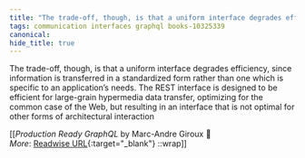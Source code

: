 ```yaml
---
title: "The trade-off, though, is that a uniform interface degrades efficiency, ..."
tags: communication interfaces graphql books-10325339
canonical: 
hide_title: true
---
```


The trade-off, though, is that a uniform interface degrades efficiency, since information is transferred in a standardized form rather than one which is specific to an application’s needs. The REST interface is designed to be efficient for large-grain hypermedia data transfer, optimizing for the common case of the Web, but resulting in an interface that is not optimal for other forms of architectural interaction


[[<cite>_Production Ready GraphQL_</cite> by Marc-Andre Giroux 📕<br>
_More_: [Readwise URL](https://readwise.io/open/210672385){:target="_blank"}
::wrap]]